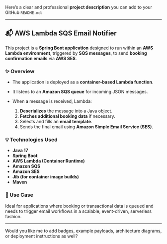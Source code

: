 Here’s a clear and professional **project description** you can add to your GitHub `README.md`:

---

## 📬 AWS Lambda SQS Email Notifier

This project is a **Spring Boot application** designed to run within an **AWS Lambda environment**, triggered by **SQS messages**, to send **booking confirmation emails** via **AWS SES**.

### ✨ Overview

* The application is deployed as a **container-based Lambda function**.
* It listens to an **Amazon SQS queue** for incoming JSON messages.
* When a message is received, Lambda:

  1. **Deserializes** the message into a Java object.
  2. **Fetches additional booking data** if necessary.
  3. Selects and fills an **email template**.
  4. Sends the final email using **Amazon Simple Email Service (SES)**.

### 💡 Technologies Used

* **Java 17**
* **Spring Boot**
* **AWS Lambda (Container Runtime)**
* **Amazon SQS**
* **Amazon SES**
* **Jib (for container image builds)**
* **Maven**

### 🚀 Use Case

Ideal for applications where booking or transactional data is queued and needs to trigger email workflows in a scalable, event-driven, serverless fashion.

---

Would you like me to add badges, example payloads, architecture diagrams, or deployment instructions as well?
